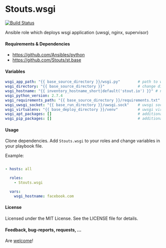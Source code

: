 Stouts.wsgi
===========

[![Build Status](https://travis-ci.org/Stouts/Stouts.wsgi.png)](https://travis-ci.org/Stouts/Stouts.wsgi)

Ansible role which deploys wsgi application (uwsgi, nginx, supervisor)


#### Requirements & Dependencies

- https://github.com/Ansibles/python
- https://github.com/Stouts/st.base


#### Variables
```yaml
wsgi_app_path: "{{ base_source_directory }}/wsgi.py"        # path to wsgi file
wsgi_directory: "{{ base_source_directory }}"               # change directory
wsgi_hostname: "{{ inventory_hostname_short|default('stout.io') }}" # nginx server hostname
wsgi_python_version: 2.7.4
wsgi_requirements_path: "{{ base_source_directory }}/requirements.txt" # virtualenv requirements
wsgi_uwsgi_socket: "{{ base_run_directory }}/uwsgi.sock"    # uwsgi socket
wsgi_virtualenv: "{{ base_deploy_directory }}/venv"         # uwsgi virtualenv (leave empty for disable)
wsgi_apt_packages: []                                       # additional debian packages which be installed
wsgi_pip_packages: []                                       # additional python packages which be installed
```

#### Usage

Clone dependencies.
Add `Stouts.wsgi` to your roles and change variables in your playbook file.

Example:

```yaml

- hosts: all

  roles:
    - Stouts.wsgi

  vars:
    wsgi_hostname: facebook.com

```

#### License

Licensed under the MIT License. See the LICENSE file for details.


#### Feedback, bug-reports, requests, ...

Are [welcome](https://github.com/Stouts/Stouts.wsgi/issues)!
